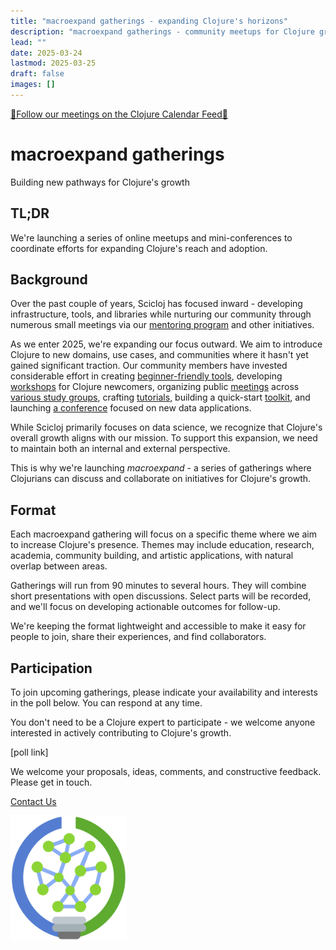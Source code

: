 ```yaml
---
title: "macroexpand gatherings - expanding Clojure's horizons"
description: "macroexpand gatherings - community meetups for Clojure growth"
lead: ""
date: 2025-03-24
lastmod: 2025-03-25
draft: false
images: []
---
```


[📅Follow our meetings on the Clojure Calendar Feed📅](/docs/community/events/)

# macroexpand gatherings

Building new pathways for Clojure's growth

## TL;DR
We're launching a series of online meetups and mini-conferences to coordinate efforts for expanding Clojure's reach and adoption.

## Background

Over the past couple of years, Scicloj has focused inward - developing infrastructure, tools, and libraries while nurturing our community through numerous small meetings via our [mentoring program](https://scicloj.github.io/docs/community/groups/open-source-mentoring/) and other initiatives.

As we enter 2025, we're expanding our focus outward. We aim to introduce Clojure to new domains, use cases, and communities where it hasn't yet gained significant traction. Our community members have invested considerable effort in creating [beginner-friendly tools](https://www.youtube.com/watch?v=tDz1x2d65C0), developing [workshops](https://bobkonf.de/2025/howe.html) for Clojure newcomers, organizing public [meetings](https://scicloj.github.io/docs/community/events/) across [various study groups](https://scicloj.github.io/docs/community/groups/), crafting [tutorials](https://scicloj.github.io/clojure-data-tutorials/), building a quick-start [toolkit](https://scicloj.github.io/noj/), and launching [a conference](https://scicloj.github.io/docs/community/groups/scinoj-light/) focused on new data applications.

While Scicloj primarily focuses on data science, we recognize that Clojure's overall growth aligns with our mission. To support this expansion, we need to maintain both an internal and external perspective.

This is why we're launching *macroexpand* - a series of gatherings where Clojurians can discuss and collaborate on initiatives for Clojure's growth.

## Format

Each macroexpand gathering will focus on a specific theme where we aim to increase Clojure's presence. Themes may include education, research, academia, community building, and artistic applications, with natural overlap between areas.

Gatherings will run from 90 minutes to several hours. They will combine short presentations with open discussions. Select parts will be recorded, and we'll focus on developing actionable outcomes for follow-up.

We're keeping the format lightweight and accessible to make it easy for people to join, share their experiences, and find collaborators.

## Participation

To join upcoming gatherings, please indicate your availability and interests in the poll below. You can respond at any time.

You don't need to be a Clojure expert to participate - we welcome anyone interested in actively contributing to Clojure's growth.

[poll link]

We welcome your proposals, ideas, comments, and constructive feedback. Please get in touch.

<a class="btn btn-primary btn-lg px-4 mb-2" href="/docs/community/contact/" role="button">Contact Us</a>

<img src="sci-cloj-logo-transparent.svg" alt="Scicloj logo" style="height:200px;"/>
